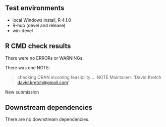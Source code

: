 ## Test environments

* local Windows install, R 4.1.0
* R-hub (devel and release)
* win-devel

## R CMD check results

There were no ERRORs or WARNINGs.

There was one NOTE:

> checking CRAN incoming feasibility ... NOTE
  Maintainer: ‘David Kretch <david.kretch@gmail.com>’
  
  New submission

## Downstream dependencies

There are no downstream dependencies.